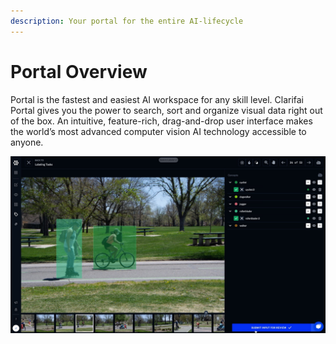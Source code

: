 ```yaml
---
description: Your portal for the entire AI-lifecycle
---
```


# Portal Overview

Portal is the fastest and easiest AI workspace for any skill level. Clarifai Portal gives you the power to search, sort and organize visual data right out of the box. An intuitive, feature-rich, drag-and-drop user interface makes the world’s most advanced computer vision AI technology accessible to anyone.

![](../.gitbook/assets/label_bounding_box%20%281%29%20%284%29%20%281%29.jpg)

